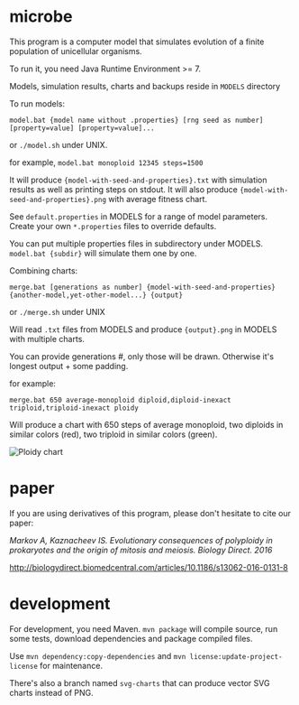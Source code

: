 microbe
==

This program is a computer model that simulates evolution of a finite population of unicellular organisms.

To run it, you need Java Runtime Environment >= 7.

Models, simulation results, charts and backups reside in `MODELS` directory

To run models:

    model.bat {model name without .properties} [rng seed as number] [property=value] [property=value]...

or `./model.sh` under UNIX.

for example, `model.bat monoploid 12345 steps=1500`

It will produce `{model-with-seed-and-properties}.txt` with simulation results as well as printing steps on stdout.
It will also produce `{model-with-seed-and-properties}.png` with average fitness chart.

See `default.properties` in MODELS for a range of model parameters. Create your own `*.properties` files to override defaults.

You can put multiple properties files in subdirectory under MODELS. `model.bat {subdir}` will simulate them one by one.

Combining charts:

    merge.bat [generations as number] {model-with-seed-and-properties} {another-model,yet-other-model...} {output}

or `./merge.sh` under UNIX

Will read `.txt` files from MODELS and produce `{output}.png` in MODELS with multiple charts.

You can provide generations #, only those will be drawn. Otherwise it's longest output + some padding.

for example:

    merge.bat 650 average-monoploid diploid,diploid-inexact triploid,triploid-inexact ploidy

Will produce a chart with 650 steps of average monoploid, two diploids in similar colors (red), two triploid in similar colors (green).

![Ploidy chart](https://raw.github.com/alamar/microbe/master/models/ploidy.png)


paper
==

If you are using derivatives of this program, please don't hesitate to cite our paper:

*Markov A, Kaznacheev IS. Evolutionary consequences of polyploidy in prokaryotes and the origin of mitosis and meiosis. Biology Direct. 2016*

http://biologydirect.biomedcentral.com/articles/10.1186/s13062-016-0131-8


development
==

For development, you need Maven. `mvn package` will compile source, run some tests, download dependencies and package compiled files.

Use `mvn dependency:copy-dependencies` and `mvn license:update-project-license` for maintenance.

There's also a branch named `svg-charts` that can produce vector SVG charts instead of PNG.
